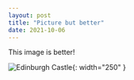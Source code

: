 ```yaml
---
layout: post
title: "Picture but better"
date: 2021-10-06
---
```

This image is better!  

![Edinburgh Castle](/assets/images/edinburgh-castle.jpg){: width="250" }
